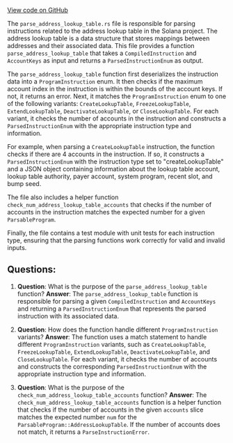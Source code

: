 
[View code on GitHub](https://github.com/solana-labs/solana/blob/master/transaction-status/src/parse_address_lookup_table.rs)

The `parse_address_lookup_table.rs` file is responsible for parsing instructions related to the address lookup table in the Solana project. The address lookup table is a data structure that stores mappings between addresses and their associated data. This file provides a function `parse_address_lookup_table` that takes a `CompiledInstruction` and `AccountKeys` as input and returns a `ParsedInstructionEnum` as output.

The `parse_address_lookup_table` function first deserializes the instruction data into a `ProgramInstruction` enum. It then checks if the maximum account index in the instruction is within the bounds of the account keys. If not, it returns an error. Next, it matches the `ProgramInstruction` enum to one of the following variants: `CreateLookupTable`, `FreezeLookupTable`, `ExtendLookupTable`, `DeactivateLookupTable`, or `CloseLookupTable`. For each variant, it checks the number of accounts in the instruction and constructs a `ParsedInstructionEnum` with the appropriate instruction type and information.

For example, when parsing a `CreateLookupTable` instruction, the function checks if there are 4 accounts in the instruction. If so, it constructs a `ParsedInstructionEnum` with the instruction type set to "createLookupTable" and a JSON object containing information about the lookup table account, lookup table authority, payer account, system program, recent slot, and bump seed.

The file also includes a helper function `check_num_address_lookup_table_accounts` that checks if the number of accounts in the instruction matches the expected number for a given `ParsableProgram`.

Finally, the file contains a test module with unit tests for each instruction type, ensuring that the parsing functions work correctly for valid and invalid inputs.
## Questions: 
 1. **Question**: What is the purpose of the `parse_address_lookup_table` function?
   **Answer**: The `parse_address_lookup_table` function is responsible for parsing a given `CompiledInstruction` and `AccountKeys` and returning a `ParsedInstructionEnum` that represents the parsed instruction with its associated data.

2. **Question**: How does the function handle different `ProgramInstruction` variants?
   **Answer**: The function uses a match statement to handle different `ProgramInstruction` variants, such as `CreateLookupTable`, `FreezeLookupTable`, `ExtendLookupTable`, `DeactivateLookupTable`, and `CloseLookupTable`. For each variant, it checks the number of accounts and constructs the corresponding `ParsedInstructionEnum` with the appropriate instruction type and information.

3. **Question**: What is the purpose of the `check_num_address_lookup_table_accounts` function?
   **Answer**: The `check_num_address_lookup_table_accounts` function is a helper function that checks if the number of accounts in the given `accounts` slice matches the expected number `num` for the `ParsableProgram::AddressLookupTable`. If the number of accounts does not match, it returns a `ParseInstructionError`.